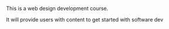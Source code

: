 This is a web design development course. 

It will provide users with content to get started with software dev
